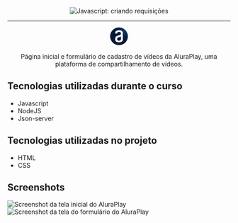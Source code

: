 <p align="center">
  <img src="https://imgur.com/J3hD21O.png" alt="Javascript: criando requisições">
</p>

<hr>

<p align="center">
  <img src="./assets/img/logo.png" alt="Logo da Alura">
</p>
<p align="center">
  Página inicial e formulário de cadastro de vídeos da AluraPlay, uma plataforma de compartilhamento de vídeos.
</p>

## Tecnologias utilizadas durante o curso
* Javascript
* NodeJS
* Json-server

## Tecnologias utilizadas no projeto
* HTML
* CSS

## Screenshots
![Screenshot da tela inicial do AluraPlay](https://imgur.com/aymxEsh.png)
![Screenshot da tela do formulário do AluraPlay](https://imgur.com/ShNADf2.png)
